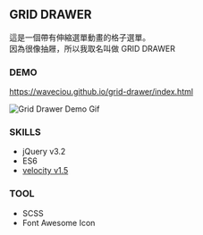 ## GRID DRAWER
這是一個帶有伸縮選單動畫的格子選單。<br>
因為很像抽屜，所以我取名叫做 GRID DRAWER

### DEMO
<https://waveciou.github.io/grid-drawer/index.html>

![Grid Drawer Demo Gif](https://waveciou.github.io/grid-drawer/images/demo.gif "Grid Drawer")

### SKILLS
- jQuery v3.2
- ES6
- [velocity v1.5](https://github.com/julianshapiro/velocity)

### TOOL
- SCSS
- Font Awesome Icon